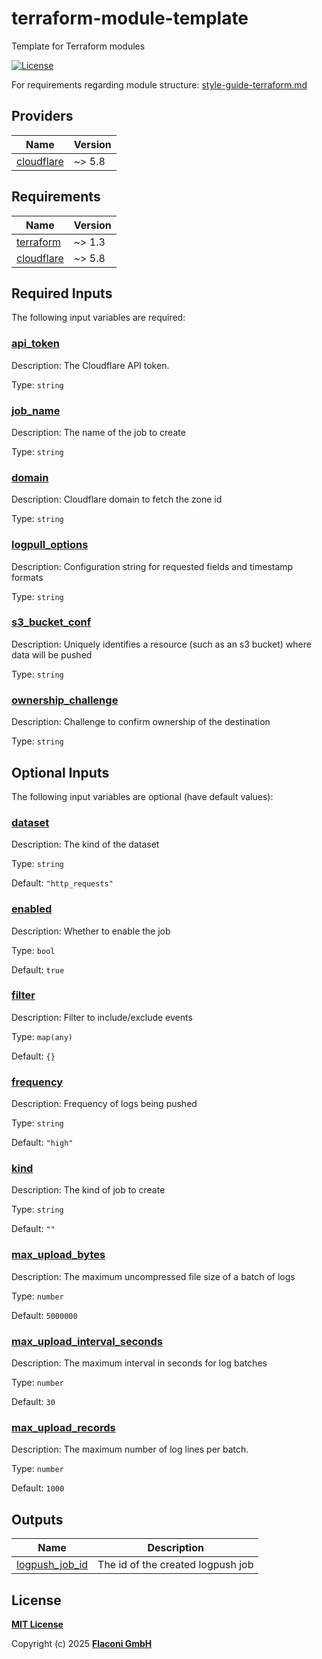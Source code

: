 # terraform-module-template
Template for Terraform modules

<!-- Uncomment and replace with your module name
[![lint](https://github.com/flaconi/<MODULENAME>/workflows/lint/badge.svg)](https://github.com/flaconi/<MODULENAME>/actions?query=workflow%3Alint)
[![test](https://github.com/flaconi/<MODULENAME>/workflows/test/badge.svg)](https://github.com/flaconi/<MODULENAME>/actions?query=workflow%3Atest)
[![Tag](https://img.shields.io/github/tag/flaconi/<MODULENAME>.svg)](https://github.com/flaconi/<MODULENAME>/releases)
-->
[![License](https://img.shields.io/badge/license-MIT-blue.svg)](https://opensource.org/licenses/MIT)

For requirements regarding module structure: [style-guide-terraform.md](https://github.com/Flaconi/devops-docs/blob/master/doc/conventions/style-guide-terraform.md)

<!-- TFDOCS_HEADER_START -->


<!-- TFDOCS_HEADER_END -->

<!-- TFDOCS_PROVIDER_START -->
## Providers

| Name | Version |
|------|---------|
| <a name="provider_cloudflare"></a> [cloudflare](#provider\_cloudflare) | ~> 5.8 |

<!-- TFDOCS_PROVIDER_END -->

<!-- TFDOCS_REQUIREMENTS_START -->
## Requirements

| Name | Version |
|------|---------|
| <a name="requirement_terraform"></a> [terraform](#requirement\_terraform) | ~> 1.3 |
| <a name="requirement_cloudflare"></a> [cloudflare](#requirement\_cloudflare) | ~> 5.8 |

<!-- TFDOCS_REQUIREMENTS_END -->

<!-- TFDOCS_INPUTS_START -->
## Required Inputs

The following input variables are required:

### <a name="input_api_token"></a> [api\_token](#input\_api\_token)

Description: The Cloudflare API token.

Type: `string`

### <a name="input_job_name"></a> [job\_name](#input\_job\_name)

Description: The name of the job to create

Type: `string`

### <a name="input_domain"></a> [domain](#input\_domain)

Description: Cloudflare domain to fetch the zone id

Type: `string`

### <a name="input_logpull_options"></a> [logpull\_options](#input\_logpull\_options)

Description: Configuration string for requested fields and timestamp formats

Type: `string`

### <a name="input_s3_bucket_conf"></a> [s3\_bucket\_conf](#input\_s3\_bucket\_conf)

Description: Uniquely identifies a resource (such as an s3 bucket) where data will be pushed

Type: `string`

### <a name="input_ownership_challenge"></a> [ownership\_challenge](#input\_ownership\_challenge)

Description: Challenge to confirm ownership of the destination

Type: `string`

## Optional Inputs

The following input variables are optional (have default values):

### <a name="input_dataset"></a> [dataset](#input\_dataset)

Description: The kind of the dataset

Type: `string`

Default: `"http_requests"`

### <a name="input_enabled"></a> [enabled](#input\_enabled)

Description: Whether to enable the job

Type: `bool`

Default: `true`

### <a name="input_filter"></a> [filter](#input\_filter)

Description: Filter to include/exclude events

Type: `map(any)`

Default: `{}`

### <a name="input_frequency"></a> [frequency](#input\_frequency)

Description: Frequency of logs being pushed

Type: `string`

Default: `"high"`

### <a name="input_kind"></a> [kind](#input\_kind)

Description: The kind of job to create

Type: `string`

Default: `""`

### <a name="input_max_upload_bytes"></a> [max\_upload\_bytes](#input\_max\_upload\_bytes)

Description: The maximum uncompressed file size of a batch of logs

Type: `number`

Default: `5000000`

### <a name="input_max_upload_interval_seconds"></a> [max\_upload\_interval\_seconds](#input\_max\_upload\_interval\_seconds)

Description: The maximum interval in seconds for log batches

Type: `number`

Default: `30`

### <a name="input_max_upload_records"></a> [max\_upload\_records](#input\_max\_upload\_records)

Description: The maximum number of log lines per batch.

Type: `number`

Default: `1000`

<!-- TFDOCS_INPUTS_END -->

<!-- TFDOCS_OUTPUTS_START -->
## Outputs

| Name | Description |
|------|-------------|
| <a name="output_logpush_job_id"></a> [logpush\_job\_id](#output\_logpush\_job\_id) | The id of the created logpush job |

<!-- TFDOCS_OUTPUTS_END -->

## License

**[MIT License](LICENSE)**

Copyright (c) 2025 **[Flaconi GmbH](https://github.com/flaconi)**
